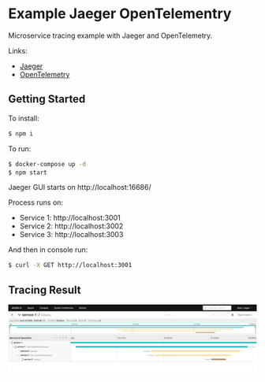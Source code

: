 # Example Jaeger OpenTelementry

Microservice tracing example with Jaeger and OpenTelemetry.

Links:
- [Jaeger](https://www.jaegertracing.io/)
- [OpenTelemetry](https://opentelemetry.io/)

## Getting Started

To install:

```sh
$ npm i
```

To run:
```sh
$ docker-compose up -d
$ npm start
```

Jaeger GUI starts on http://localhost:16686/

Process runs on:
- Service 1: http://localhost:3001
- Service 2: http://localhost:3002
- Service 3: http://localhost:3003

And then in console run:

```sh
$ curl -X GET http://localhost:3001
```

## Tracing Result

![img](./docs/img.png)